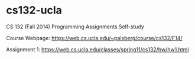 # cs132-ucla
CS 132 (Fall 2014) Programming Assignments Self-study

Course Webpage: https://web.cs.ucla.edu/~palsberg/course/cs132/F14/

Assignment 1: https://web.cs.ucla.edu/classes/spring11/cs132/hw/hw1.html
